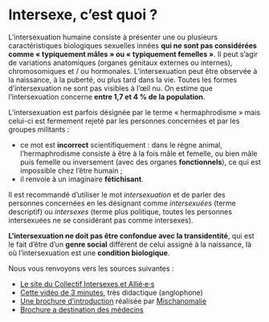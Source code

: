 # Intersexe, c’est quoi ?

L’intersexuation humaine consiste à présenter une ou plusieurs caractéristiques biologiques sexuelles innées **qui ne sont pas considérées comme « typiquement mâles » ou « typiquement femelles »**. Il peut s’agir de variations anatomiques (organes génitaux externes ou internes), chromosomiques et / ou hormonales. L’intersexuation peut être observée à la naissance, à la puberté, ou plus tard dans la vie. Toutes les formes d’intersexuation ne sont pas visibles à l’œil nu. On estime que l’intersexuation concerne **entre 1,7 et 4 % de la population**.

L’intersexuation est parfois désignée par le terme « hermaphrodisme » mais celui-ci est fermement rejeté par les personnes concernées et par les groupes militants :

- ce mot est **incorrect** scientifiquement : dans le règne animal, l’hermaphrodisme consiste à être à la fois mâle et femelle, ou bien mâle puis femelle ou inversement (avec des organes **fonctionnels**), ce qui est impossible chez l’être humain ;
- il renvoie à un imaginaire **fétichisant**.

Il est recommandé d’utiliser le mot _intersexuation_ et de parler des personnes concernées en les désignant comme _intersexuées_ (terme descriptif) ou _intersexes_ (terme plus politique, toutes les personnes intersexuées ne se considérant pas comme intersexes).

**L’intersexuation ne doit pas être confondue avec la transidentité**, qui est le fait d’être d’un **genre social** différent de celui assigné à la naissance, là où l’intersexuation est une **condition biologique**.

Nous vous renvoyons vers les sources suivantes :

- [Le site du Collectif Intersexes et Allié·e·s](https://cia-oiifrance.org/2018/07/03/intersexe-cest-quoi-2/)
- [Cette vidéo de 3 minutes](https://www.youtube.com/watch?v=cAUDKEI4QKI&feature=emb_title), très didactique (anglophone)
- [Une brochure d’introduction](https://www.cjoint.com/doc/19_02/IBCpR4FMnU1_bd-web.pdf) réalisée par [Mischanomalie](https://twitter.com/tourbillonfou)
- [Brochure a destination des médecins](https://cia-oiifrance.org/nouvelle-brochure-a-destination-des-soignant-e-s/)